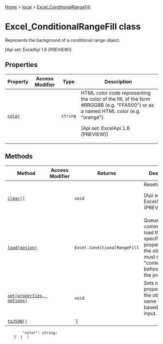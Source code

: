 [Home](./index) &gt; [local](local.md) &gt; [Excel\_ConditionalRangeFill](local.excel_conditionalrangefill.md)

# Excel\_ConditionalRangeFill class

Represents the background of a conditional range object. 

 \[Api set: ExcelApi 1.6 (PREVIEW)\]

## Properties

|  Property | Access Modifier | Type | Description |
|  --- | --- | --- | --- |
|  [`color`](local.excel_conditionalrangefill.color.md) |  | `string` | HTML color code representing the color of the fill, of the form \#RRGGBB (e.g. "FFA500") or as a named HTML color (e.g. "orange"). <p/> \[Api set: ExcelApi 1.6 (PREVIEW)\] |

## Methods

|  Method | Access Modifier | Returns | Description |
|  --- | --- | --- | --- |
|  [`clear()`](local.excel_conditionalrangefill.clear.md) |  | `void` | Resets the fill. <p/> \[Api set: ExcelApi 1.6 (PREVIEW)\] |
|  [`load(option)`](local.excel_conditionalrangefill.load.md) |  | `Excel.ConditionalRangeFill` | Queues up a command to load the specified properties of the object. You must call "context.sync()" before reading the properties. |
|  [`set(properties, options)`](local.excel_conditionalrangefill.set.md) |  | `void` | Sets multiple properties on the object at the same time, based on JSON input. |
|  [`toJSON()`](local.excel_conditionalrangefill.tojson.md) |  | `{
            "color": string;
        }` |  |

